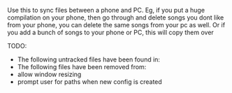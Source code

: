Use this to sync files between a phone and PC.
Eg, if you put a huge compilation on your phone,
    then go through and delete songs you dont like
    from your phone, you can delete the same songs
    from your pc as well.
    Or if you add a bunch of songs to your phone
    or PC, this will copy them over

TODO:
- The following untracked files have been found in:
- The following files have been removed from:
- allow window resizing
- prompt user for paths when new config is created
